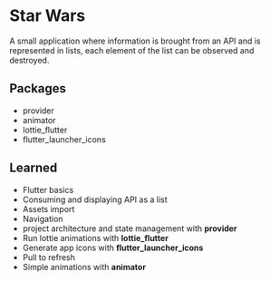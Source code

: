# Star Wars

A small application where information is brought from an API and is represented in lists, each element of the list can be observed and destroyed.

## Packages

- provider
- animator
- lottie_flutter
- flutter_launcher_icons

## Learned

- Flutter basics
- Consuming and displaying API as a list
- Assets import
- Navigation
- project architecture and state management with **provider**
- Run lottie animations with **lottie_flutter**
- Generate app icons with **flutter_launcher_icons**
- Pull to refresh
- Simple animations with **animator**
